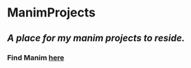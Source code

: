 # ManimProjects

## _A place for my manim projects to reside._

### Find Manim [here](https://github.com/ManimCommunity/manim/)
